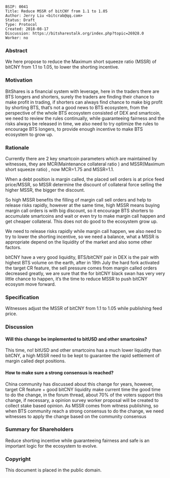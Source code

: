     BSIP: 0041
    Title: Reduce MSSR of bitCNY from 1.1 to 1.05
    Author: Jerry Liu <bitcrab@qq.com>
    Status: Draft
    Type: Protocol
    Created: 2018-08-17
    Discussion: https://bitsharestalk.org/index.php?topic=26928.0
    Worker: no

### **Abstract**
We here propose to reduce the Maximum short squeeze ratio (MSSR) of bitCNY from 1.1 to 1.05, to lower the shorting incentive.

### **Motivation**
BitShares is a financial system with leverage, here in the traders there are BTS longers and shorters, surely the traders are finding their chance to make profit in trading, if shorters can always find chance to make big profit by shorting BTS, that’s not a good news to BTS ecosystem, from the perspective of the whole BTS ecosystem consisted of DEX and smartcoin, we need to review the rules continually, while guaranteeing fairness and the risks always be released in time, we also need to try optimize the rules to encourage BTS longers, to provide enough incentive to make BTS ecosystem to grow up.

  
### **Rationale**
Currently there are 2 key smartcoin parameters which are maintained by witnesses, they are MCR(Maintenance collateral ratio ) and MSSR(Maximum short squeeze ratio) , now MCR=1.75 and MSSR=1.1.

When a debt position is margin called, the placed sell orders is at price feed price/MSSR, so MSSR determine the discount of collateral force selling the higher MSSR, the bigger the discount.

So high MSSR benefits the filling of margin call sell orders and help to release risks rapidly, however at the same time, high MSSR means buying margin call orders is with big discount, so it encourage BTS shorters to accumulate smartcoins and wait or even try to make margin call happen and get cheaper collateral. This does not do good to the ecosystem grow up.

We need to release risks rapidly while margin call happen, we also need to try to lower the shorting incentive, so we need a balance, what a MSSR is appropriate depend on the liquidity of the market and also some other factors.

bitCNY have a very good liquidity, BTS/bitCNY pair in DEX is the pair with highest BTS volume on the earth, after in 19th July the hard fork activated the target CR feature, the sell pressure comes from margin called orders decreased greatly,  we are sure that the for bitCNY black swan has very very little chance to happen, it’s the time to reduce MSSR to push bitCNY ecosysm move forward. 

### **Specification**
Witnesses adjust the MSSR of bitCNY from 1.1 to 1.05 while publishing feed price.

### Discussion
#### Will this change be implemented to bitUSD and other smartcoins?
This time, no! bitUSD and other smartcoins has a much lower liquidity than bitCNY, a high MSSR need to be kept to guarantee the rapid settlement of margin called dept positions.

#### How to make sure a strong consensus is reached?
China community has discussed about this change for years, however, target CR feature + good bitCNY liquidity make current time the good time to do the change, in the forum thread, about 70% of the voters support this change, if necessary, a opinion survey worker proposal will be created to collect stake based opinion.
As MSSR comes from witness publishing, so when BTS community reach a strong consensus to do the change, we need witnesses to apply the change based on the community consensus 

### **Summary for Shareholders**
Reduce shorting incentive while guaranteeing fairness and safe is an important logic for the ecosystem to evolve.

### **Copyright**
This document is placed in the public domain.
